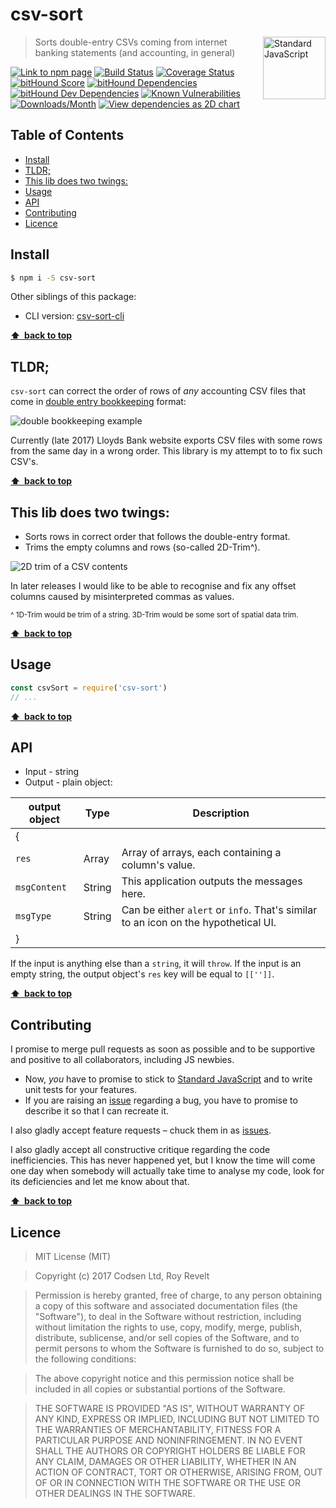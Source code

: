 # csv-sort

<a href="https://standardjs.com" style="float: right; padding: 0 0 20px 20px;"><img src="https://cdn.rawgit.com/feross/standard/master/sticker.svg" alt="Standard JavaScript" width="100" align="right"></a>

> Sorts double-entry CSVs coming from internet banking statements (and accounting, in general)

[![Link to npm page][npm-img]][npm-url]
[![Build Status][travis-img]][travis-url]
[![Coverage Status][cov-img]][cov-url]
[![bitHound Score][bithound-img]][bithound-url]
[![bitHound Dependencies][deps-img]][deps-url]
[![bitHound Dev Dependencies][dev-img]][dev-url]
[![Known Vulnerabilities][vulnerabilities-img]][vulnerabilities-url]
[![Downloads/Month][downloads-img]][downloads-url]
[![View dependencies as 2D chart][deps2d-img]][deps2d-url]

## Table of Contents

<!-- START doctoc generated TOC please keep comment here to allow auto update -->
<!-- DON'T EDIT THIS SECTION, INSTEAD RE-RUN doctoc TO UPDATE -->


- [Install](#install)
- [TLDR;](#tldr)
- [This lib does two twings:](#this-lib-does-two-twings)
- [Usage](#usage)
- [API](#api)
- [Contributing](#contributing)
- [Licence](#licence)

<!-- END doctoc generated TOC please keep comment here to allow auto update -->

## Install

```bash
$ npm i -S csv-sort
```

Other siblings of this package:
<!-- * Front end: [csvpony.com](https://csvpony.com) -->
* CLI version: [csv-sort-cli](https://github.com/codsen/csv-sort-cli)

**[⬆ &nbsp;back to top](#)**

## TLDR;

`csv-sort` can correct the order of rows of _any_ accounting CSV files that come in [double entry bookkeeping](https://en.wikipedia.org/wiki/Double-entry_bookkeeping_system) format:

![double bookkeeping example](https://cdn.rawgit.com/codsen/csv-sort/2bdf5256/media/img1.png)

Currently (late 2017) Lloyds Bank website exports CSV files with some rows from the same day in a wrong order. This library is my attempt to to fix such CSV's.

**[⬆ &nbsp;back to top](#)**

## This lib does two twings:

* Sorts rows in correct order that follows the double-entry format.
* Trims the empty columns and rows (so-called 2D-Trim^).

![2D trim of a CSV contents](https://cdn.rawgit.com/codsen/csv-sort/2bdf5256/media/img2.png)

In later releases I would like to be able to recognise and fix any offset columns caused by misinterpreted commas as values.

<small>^ 1D-Trim would be trim of a string. 3D-Trim would be some sort of spatial data trim.</small>

**[⬆ &nbsp;back to top](#)**

## Usage

```js
const csvSort = require('csv-sort')
// ...
```

**[⬆ &nbsp;back to top](#)**

## API

* Input - string
* Output - plain object:

output object                  | Type     | Description
-------------------------------|----------|----------------------
{                              |          |
`res`                          | Array    | Array of arrays, each containing a column's value.
`msgContent`                   | String   | This application outputs the messages here.
`msgType`                      | String   | Can be either `alert` or `info`. That's similar to an icon on the hypothetical UI.
}                              |          |

If the input is anything else than a `string`, it will `throw`.
If the input is an empty string, the output object's `res` key will be equal to `[['']]`.

**[⬆ &nbsp;back to top](#)**

## Contributing

I promise to merge pull requests as soon as possible and to be supportive and positive to all collaborators, including JS newbies.

- Now, _you_ have to promise to stick to [Standard JavaScript](https://standardjs.com) and to write unit tests for your features.
- If you are raising an [issue](https://github.com/codsen/csv-sort/issues) regarding a bug, you have to promise to describe it so that I can recreate it.

I also gladly accept feature requests – chuck them in as [issues](https://github.com/codsen/csv-sort/issues).

I also gladly accept all constructive critique regarding the code inefficiencies. This has never happened yet, but I know the time will come one day when somebody will actually take time to analyse my code, look for its deficiencies and let me know about that.

**[⬆ &nbsp;back to top](#)**

## Licence

> MIT License (MIT)

> Copyright (c) 2017 Codsen Ltd, Roy Revelt

> Permission is hereby granted, free of charge, to any person obtaining a copy
of this software and associated documentation files (the "Software"), to deal
in the Software without restriction, including without limitation the rights
to use, copy, modify, merge, publish, distribute, sublicense, and/or sell
copies of the Software, and to permit persons to whom the Software is
furnished to do so, subject to the following conditions:

> The above copyright notice and this permission notice shall be included in all
copies or substantial portions of the Software.

> THE SOFTWARE IS PROVIDED "AS IS", WITHOUT WARRANTY OF ANY KIND, EXPRESS OR
IMPLIED, INCLUDING BUT NOT LIMITED TO THE WARRANTIES OF MERCHANTABILITY,
FITNESS FOR A PARTICULAR PURPOSE AND NONINFRINGEMENT. IN NO EVENT SHALL THE
AUTHORS OR COPYRIGHT HOLDERS BE LIABLE FOR ANY CLAIM, DAMAGES OR OTHER
LIABILITY, WHETHER IN AN ACTION OF CONTRACT, TORT OR OTHERWISE, ARISING FROM,
OUT OF OR IN CONNECTION WITH THE SOFTWARE OR THE USE OR OTHER DEALINGS IN THE
SOFTWARE.

[npm-img]: https://img.shields.io/npm/v/csv-sort.svg
[npm-url]: https://www.npmjs.com/package/csv-sort

[travis-img]: https://travis-ci.org/codsen/csv-sort.svg?branch=master
[travis-url]: https://travis-ci.org/codsen/csv-sort

[cov-img]: https://coveralls.io/repos/github/codsen/csv-sort/badge.svg?branch=master
[cov-url]: https://coveralls.io/github/codsen/csv-sort?branch=master

[bithound-img]: https://www.bithound.io/github/codsen/csv-sort/badges/score.svg
[bithound-url]: https://www.bithound.io/github/codsen/csv-sort

[deps-img]: https://www.bithound.io/github/codsen/csv-sort/badges/dependencies.svg
[deps-url]: https://www.bithound.io/github/codsen/csv-sort/master/dependencies/npm

[dev-img]: https://www.bithound.io/github/codsen/csv-sort/badges/devDependencies.svg
[dev-url]: https://www.bithound.io/github/codsen/csv-sort/master/dependencies/npm

[downloads-img]: https://img.shields.io/npm/dm/csv-sort.svg
[downloads-url]: https://www.npmjs.com/package/csv-sort

[vulnerabilities-img]: https://snyk.io/test/github/codsen/csv-sort/badge.svg
[vulnerabilities-url]: https://snyk.io/test/github/codsen/csv-sort

[deps2d-img]: https://img.shields.io/badge/deps%20in%202D-see_here-08f0fd.svg
[deps2d-url]: http://npm.anvaka.com/#/view/2d/csv-sort
